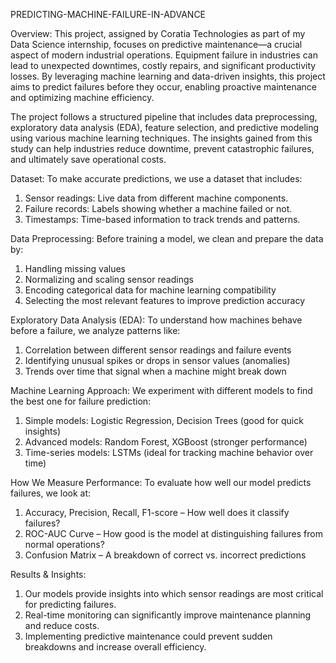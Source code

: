 PREDICTING-MACHINE-FAILURE-IN-ADVANCE

Overview:
  This project, assigned by Coratia Technologies as part of my Data Science internship, focuses on predictive maintenance—a crucial aspect of modern industrial operations. Equipment failure in industries can lead to unexpected downtimes, costly repairs, and significant productivity losses. By leveraging machine learning and data-driven insights, this project aims to predict failures before they occur, enabling proactive maintenance and optimizing machine efficiency.

  The project follows a structured pipeline that includes data preprocessing, exploratory data analysis (EDA), feature selection, and predictive modeling using various machine learning techniques. The insights gained from this study can help industries reduce downtime, prevent catastrophic failures, and ultimately save operational costs.

Dataset:
To make accurate predictions, we use a dataset that includes:
1. Sensor readings: Live data from different machine components.
2. Failure records: Labels showing whether a machine failed or not.
3. Timestamps: Time-based information to track trends and patterns.

Data Preprocessing:
Before training a model, we clean and prepare the data by:
1. Handling missing values
2. Normalizing and scaling sensor readings
3. Encoding categorical data for machine learning compatibility
4. Selecting the most relevant features to improve prediction accuracy

Exploratory Data Analysis (EDA):
To understand how machines behave before a failure, we analyze patterns like:
1. Correlation between different sensor readings and failure events
2. Identifying unusual spikes or drops in sensor values (anomalies)
3. Trends over time that signal when a machine might break down

Machine Learning Approach:
We experiment with different models to find the best one for failure prediction:
1. Simple models: Logistic Regression, Decision Trees (good for quick insights)
2. Advanced models: Random Forest, XGBoost (stronger performance)
3. Time-series models: LSTMs (ideal for tracking machine behavior over time)

How We Measure Performance:
To evaluate how well our model predicts failures, we look at:
1. Accuracy, Precision, Recall, F1-score – How well does it classify failures?
2. ROC-AUC Curve – How good is the model at distinguishing failures from normal operations?
3. Confusion Matrix – A breakdown of correct vs. incorrect predictions

Results & Insights:
1. Our models provide insights into which sensor readings are most critical for predicting failures.
2. Real-time monitoring can significantly improve maintenance planning and reduce costs.
3. Implementing predictive maintenance could prevent sudden breakdowns and increase overall efficiency.
